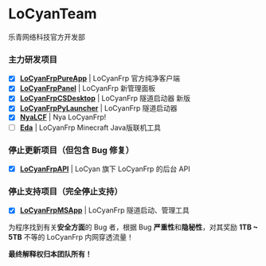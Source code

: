 # LoCyanTeam
乐青网络科技官方开发部

### 主力研发项目

- [X] **[LoCyanFrpPureApp](https://github.com/LoCyan-Team/LoCyanFrpPureApp)** | LoCyanFrp 官方纯净客户端
- [X] **[LoCyanFrpPanel](https://github.com/LoCyan-Team/LoCyanFrpPanel)** | LoCyanFrp 新管理面板
- [X] **[LoCyanFrpCSDesktop](https://github.com/LoCyan-Team/LoCyanFrpCSDesktop)** | LoCyanFrp 隧道启动器 新版
- [X] **[LoCyanFrpPyLauncher](https://github.com/LoCyan-Team/LoCyanFrpPyLauncher)** | LoCyanFrp 隧道启动器
- [X] **[NyaLCF](https://github.com/Muska-Ami/NyaLCF)** | Nya LoCyanFrp!
- [ ] **[Eda](https://github.com/LoCyan-Team/Eda)** | LoCyanFrp Minecraft Java版联机工具

### 停止更新项目（但包含 Bug 修复）

- [X] **[LoCyanFrpAPI](https://github.com/LoCyan-Team/LoCyanFrpAPI)** | LoCyan 旗下 LoCyanFrp 的后台 API

### 停止支持项目（完全停止支持）

- [X] **[LoCyanFrpMSApp](https://github.com/LoCyan-Team/LoCyanFrpMSApp)** | LoCyanFrp 隧道启动、管理工具

为程序找到有关**安全方面**的 Bug 者，根据 Bug **严重性**和**隐秘性**，对其奖励 **1TB ~ 5TB** 不等的 LoCyanFrp 内网穿透流量！

**最终解释权归本团队所有！**
